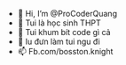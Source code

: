- 👋 Hi, I’m @ProCoderQuang
- 👀 Tui là học sinh THPT
- 🌱 Tui khum bít code gì cả
- 💞️ Iu đưn làm tui ngu đi
- 📫 Fb.com/bosston.knight

<!---
ProCoderQuang/ProCoderQuang is a ✨ special ✨ repository because its `README.md` (this file) appears on your GitHub profile.
You can click the Preview link to take a look at your changes.
--->
